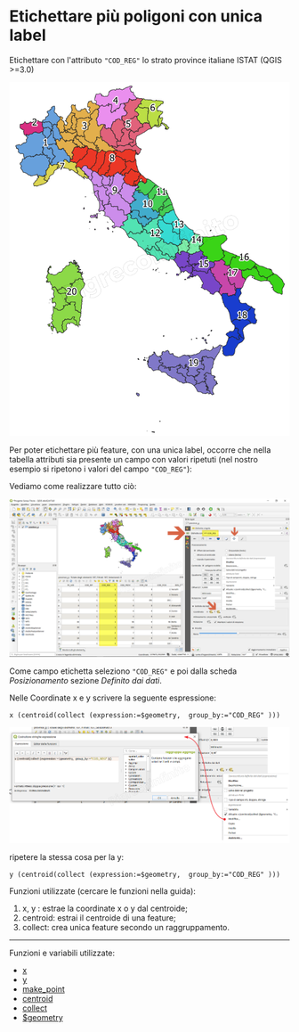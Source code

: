 # Etichettare più poligoni con unica label

Etichettare con l'attributo `"COD_REG"` lo strato province italiane ISTAT (QGIS >=3.0)

[![](../img/esempi/unica_label/unica_label_01.png)](../img/esempi/unica_label/unica_label_01.png)

Per poter etichettare più feature, con una unica label, occorre che nella tabella attributi sia presente un campo con valori ripetuti (nel nostro esempio si ripetono i valori del campo `"COD_REG"`):

Vediamo come realizzare tutto ciò:

[![](../img/esempi/unica_label/unica_label_02.png)](../img/esempi/unica_label/unica_label_02.png)

Come campo etichetta seleziono `"COD_REG"` e poi dalla scheda _Posizionamento_ sezione _Definito dai dati_.

Nelle Coordinate x e y scrivere la seguente espressione:

```
x (centroid(collect (expression:=$geometry,  group_by:="COD_REG" )))
```

[![](../img/esempi/unica_label/unica_label_03.png)](../img/esempi/unica_label/unica_label_03.png)

ripetere la stessa cosa per la y:

```
y (centroid(collect (expression:=$geometry,  group_by:="COD_REG" )))
```

Funzioni utilizzate (cercare le funzioni nella guida):

1. x, y : estrae la coordinate x o y dal centroide;
2. centroid: estrai il centroide di una feature;
3. collect: crea unica feature secondo un raggruppamento.

---

Funzioni e variabili utilizzate:

* [x](../gr_funzioni/geometria/geometria_unico.md#x_1)
* [y](../gr_funzioni/geometria/geometria_unico.md#y_1)
* [make_point](../gr_funzioni/geometria/geometria_unico.md#make_point)
* [centroid](../gr_funzioni/geometria/geometria_unico.md#centroid)
* [collect](../gr_funzioni/geometria/geometria_unico.md#collect)
* [\$geometry](../gr_funzioni/geometria/geometria_unico.md#geometry)